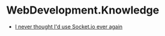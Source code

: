 # WebDevelopment.Knowledge
- [I never thought I'd use Socket.io ever again](https://youtu.be/HEhhWL1oUTM)
